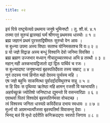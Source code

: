 ```yaml
---
title: ०२

---
```

इयं पित्रे राष्ट्र्येत्यग्रे प्रथमाय जनुषे भूमिनष्टौ । तु. शौ.सं. ४.१  
तस्मा एतं सुरुचं ह्वारमह्यं घर्मं श्रीणन्तु प्रथमस्य धास्योः ॥ १ ॥  
ब्रह्म जज्ञानं प्रथमं पुरस्ताद्विषीमतः सुरुचो वेन आवः ।  
स बुध्न्या उपमा अस्य विष्ठाः सतश्च योनिमसतश्च वि वः॥ २ ॥  
प्र यो जज्ञे विद्वाङ अस्य बन्धुं विश्वानि देवो जनिमा विवक्ति ।  
ब्रह्म ब्रह्मण उज्जभार मध्यान् नीचादुच्चात्स्वधा अभि प्र तस्थौ ॥ ३ ॥  
महान् मही अस्कभायद्विजातो द्यां द्वितः पार्थिवं च रजः ।  
स बुध्न्यादाष्ट जनुषाभ्यग्रं बृहस्पतिर्देवता तस्य सम्राट् ॥ ४ ॥  
नूनं तदस्य गव्यं हिनोत महो देवस्य पूर्व्यस्य महि ।  
एष जज्ञे बहुभिः साकमित्था पूर्वादर्द्दादविथुरश्च सन्नु ॥ ५ ॥  
स हि दिवः स पृथिव्या ऋतेष्ठा महि क्षामन् रजसी वि ष्कभायति।  
अहर्यच्छुक्रं ज्योतिषो जनिष्टाधा द्युमन्तो वि वसन्त्वरिप्राः ॥ ६ ॥  
एवाथर्वा पितरं विश्वदेवं बृहस्पतिर्नमसा वोचदच्छ ।  
त्वं विश्वस्य जनिता धास्यग्रे कविर्देवान्न दभाय स्वधावः ॥ ॥ ७ ॥  
मूर्ध्ना यो अग्रमभ्यर्त्योजसा बृहस्पतिर्मा विवासन्तु देवाः ।  
भिनद् बलं वि मृधो दर्दरीति कनिक्रदद्गाः स्वरपो जिगाय ॥ ८ ॥  